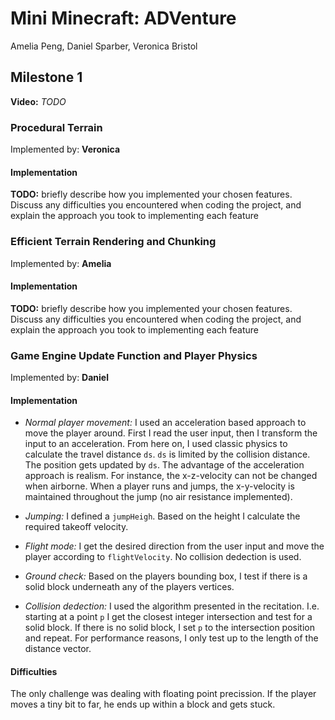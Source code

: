 # Mini Minecraft: ADVenture
Amelia Peng, Daniel Sparber, Veronica Bristol


## Milestone 1

**Video:** *TODO*

### Procedural Terrain

Implemented by: **Veronica**

#### Implementation

**TODO:** briefly describe how you implemented your chosen features. 
Discuss any difficulties you encountered when coding the project, and explain the approach you 
took to implementing each feature



### Efficient Terrain Rendering and Chunking

Implemented by: **Amelia**

#### Implementation

**TODO:** briefly describe how you implemented your chosen features. 
Discuss any difficulties you encountered when coding the project, and explain the approach you 
took to implementing each feature



### Game Engine Update Function and Player Physics

Implemented by: **Daniel**

#### Implementation

- *Normal player movement:* I used an acceleration based approach to move the player around. 
First I read the user input, then I transform the input to an acceleration. 
From here on, I used classic physics to calculate the travel distance `ds`. 
`ds` is limited by the collision distance. 
The position gets updated by `ds`.
The advantage of the acceleration approach is realism. 
For instance, the x-z-velocity can not be changed when airborne. 
When a player runs and jumps, the x-y-velocity is maintained throughout the jump (no air resistance implemented).


- *Jumping:* I defined a `jumpHeigh`. Based on the height I calculate the required takeoff velocity.


- *Flight mode:* I get the desired direction from the user input and move the player according to `flightVelocity`. 
No collision dedection is used.

- *Ground check:* Based on the players bounding box, I test if there is a solid block underneath any of the players vertices.

- *Collision dedection:* I used the algorithm presented in the recitation. 
I.e. starting at a point `p` I get the closest integer intersection and test for a solid block. 
If there is no solid block, I set `p` to the intersection position and repeat. 
For performance reasons, I only test up to the length of the distance vector.

#### Difficulties

The only challenge was dealing with floating point precission. If the player moves a tiny bit to far, he ends up within a block and gets stuck.
